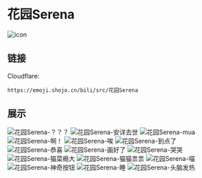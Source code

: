 # 花园Serena
![icon](https://emoji.shojo.cn/bili/src/花园Serena/icon.png)
## 链接
Cloudflare:
```
https://emoji.shojo.cn/bili/src/花园Serena
```
## 展示
![花园Serena-？？？](https://emoji.shojo.cn/bili/src/花园Serena/花园Serena-？？？.png)
![花园Serena-安详去世](https://emoji.shojo.cn/bili/src/花园Serena/花园Serena-安详去世.png)
![花园Serena-mua](https://emoji.shojo.cn/bili/src/花园Serena/花园Serena-mua.png)
![花园Serena-啊！](https://emoji.shojo.cn/bili/src/花园Serena/花园Serena-啊！.png)
![花园Serena-唉](https://emoji.shojo.cn/bili/src/花园Serena/花园Serena-唉.png)
![花园Serena-到点了](https://emoji.shojo.cn/bili/src/花园Serena/花园Serena-到点了.png)
![花园Serena-恭喜](https://emoji.shojo.cn/bili/src/花园Serena/花园Serena-恭喜.png)
![花园Serena-画好了](https://emoji.shojo.cn/bili/src/花园Serena/花园Serena-画好了.png)
![花园Serena-哭哭](https://emoji.shojo.cn/bili/src/花园Serena/花园Serena-哭哭.png)
![花园Serena-猫菜瘾大](https://emoji.shojo.cn/bili/src/花园Serena/花园Serena-猫菜瘾大.png)
![花园Serena-猫猫祟祟](https://emoji.shojo.cn/bili/src/花园Serena/花园Serena-猫猫祟祟.png)
![花园Serena-喵](https://emoji.shojo.cn/bili/src/花园Serena/花园Serena-喵.png)
![花园Serena-神奇按钮](https://emoji.shojo.cn/bili/src/花园Serena/花园Serena-神奇按钮.png)
![花园Serena-睡](https://emoji.shojo.cn/bili/src/花园Serena/花园Serena-睡.png)
![花园Serena-头脑发热](https://emoji.shojo.cn/bili/src/花园Serena/花园Serena-头脑发热.png)
